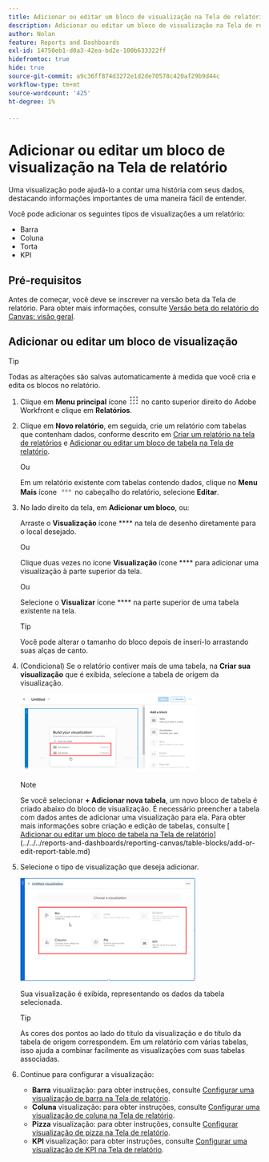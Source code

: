 ```yaml
---
title: Adicionar ou editar um bloco de visualização na Tela de relatório
description: Adicionar ou editar um bloco de visualização na Tela de relatório
author: Nolan
feature: Reports and Dashboards
exl-id: 14750eb1-d0a3-42ea-bd2e-100b633322ff
hidefromtoc: true
hide: true
source-git-commit: a9c36ff874d3272e1d2de70578c420af29b9d44c
workflow-type: tm+mt
source-wordcount: '425'
ht-degree: 1%

---
```



# Adicionar ou editar um bloco de visualização na Tela de relatório

Uma visualização pode ajudá-lo a contar uma história com seus dados, destacando informações importantes de uma maneira fácil de entender.

Você pode adicionar os seguintes tipos de visualizações a um relatório:

* Barra
* Coluna
* Torta
* KPI

## Pré-requisitos

Antes de começar, você deve se inscrever na versão beta da Tela de relatório. Para obter mais informações, consulte [Versão beta do relatório do Canvas: visão geral](/help/quicksilver/product-announcements/betas/canvas-dashboards-beta/reporting-canvas-beta-overview.md).

## Adicionar ou editar um bloco de visualização

>[!TIP]
>
>Todas as alterações são salvas automaticamente à medida que você cria e edita os blocos no relatório.

1. Clique em **Menu principal** ícone ![](assets/main-menu-icon.png) no canto superior direito do Adobe Workfront e clique em **Relatórios**.
1. Clique em **Novo relatório**, em seguida, crie um relatório com tabelas que contenham dados, conforme descrito em [Criar um relatório na tela de relatórios](../../../reports-and-dashboards/reporting-canvas/manage-reports/build-report.md) e [Adicionar ou editar um bloco de tabela na Tela de relatório](../../../reports-and-dashboards/reporting-canvas/table-blocks/add-or-edit-report-table.md).

   Ou

   Em um relatório existente com tabelas contendo dados, clique no **Menu Mais** ícone ![](assets/more-icon.png) no cabeçalho do relatório, selecione **Editar**.

1. No lado direito da tela, em **Adicionar um bloco**, ou:

   Arraste o **Visualização** ícone **** na tela de desenho diretamente para o local desejado.

   Ou

   Clique duas vezes no ícone **Visualização** ícone **** para adicionar uma visualização à parte superior da tela.

   Ou

   Selecione o **Visualizar** ícone **** na parte superior de uma tabela existente na tela.

   >[!TIP]
   >
   >Você pode alterar o tamanho do bloco depois de inseri-lo arrastando suas alças de canto.

1. (Condicional) Se o relatório contiver mais de uma tabela, na **Criar sua visualização** que é exibida, selecione a tabela de origem da visualização.

   ![](assets/select-table-on-vis-350x155.png)

   >[!NOTE]
   >
   >Se você selecionar **+ Adicionar nova tabela**, um novo bloco de tabela é criado abaixo do bloco de visualização. É necessário preencher a tabela com dados antes de adicionar uma visualização para ela. Para obter mais informações sobre criação e edição de tabelas, consulte [ [Adicionar ou editar um bloco de tabela na Tela de relatório](../../../reports-and-dashboards/reporting-canvas/table-blocks/add-or-edit-report-table.md)](../../../reports-and-dashboards/reporting-canvas/table-blocks/add-or-edit-report-table.md)

1. Selecione o tipo de visualização que deseja adicionar.

   ![](assets/select-vis-type-350x205.png)

   Sua visualização é exibida, representando os dados da tabela selecionada.

   >[!TIP]
   >
   >As cores dos pontos ao lado do título da visualização e do título da tabela de origem correspondem. Em um relatório com várias tabelas, isso ajuda a combinar facilmente as visualizações com suas tabelas associadas.

1. Continue para configurar a visualização:

   * **Barra** visualização: para obter instruções, consulte [Configurar uma visualização de barra na Tela de relatório](../../../reports-and-dashboards/reporting-canvas/visualization-blocks/configure-bar-visualization.md#bar).
   * **Coluna** visualização: para obter instruções, consulte [Configurar uma visualização de coluna na Tela de relatório](../../../reports-and-dashboards/reporting-canvas/visualization-blocks/configure-column-visualization.md).
   * **Pizza** visualização: para obter instruções, consulte [Configurar visualização de pizza na Tela de relatório](../../../reports-and-dashboards/reporting-canvas/visualization-blocks/configure-pie-visualization.md).
   * **KPI** visualização: para obter instruções, consulte [Configurar uma visualização de KPI na Tela de relatório](../../../reports-and-dashboards/reporting-canvas/visualization-blocks/configure-kpi-visualization.md).

